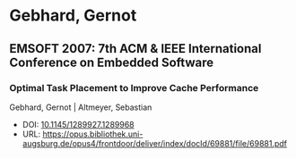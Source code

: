# Gebhard, Gernot

## EMSOFT 2007: 7th ACM & IEEE International Conference on Embedded Software

### Optimal Task Placement to Improve Cache Performance
Gebhard, Gernot | Altmeyer, Sebastian
* DOI: [10.1145/1289927.1289968](https://doi.org/10.1145/1289927.1289968)
* URL: <https://opus.bibliothek.uni-augsburg.de/opus4/frontdoor/deliver/index/docId/69881/file/69881.pdf>

